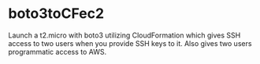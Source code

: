 # boto3toCFec2

Launch a t2.micro with boto3 utilizing CloudFormation which gives SSH access to two users when you provide SSH keys to it. Also gives two users programmatic access to AWS. 
